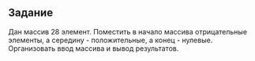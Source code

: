 ## Задание

Дан массив 28 элемент. Поместить в начало массива отрицательные элементы, а середину - положительные, а конец - нулевые. Организовать ввод массива и вывод результатов.